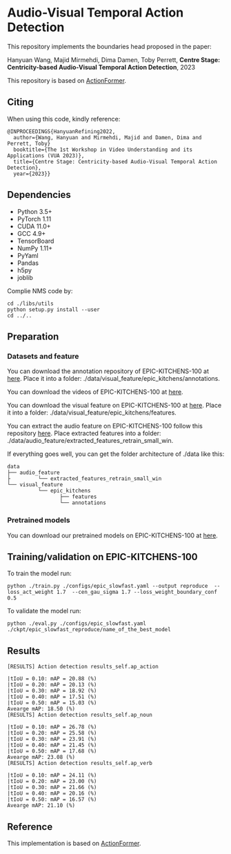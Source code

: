 # Audio-Visual Temporal Action Detection

This repository implements the boundaries head proposed in the paper:

Hanyuan Wang, Majid Mirmehdi, Dima Damen, Toby Perrett, **Centre Stage: Centricity-based Audio-Visual Temporal Action Detection**, 2023


This repository is based on [ActionFormer](https://github.com/happyharrycn/actionformer_release).



## Citing

When using this code, kindly reference:

```
@INPROCEEDINGS{HanyuanRefining2022,
  author={Wang, Hanyuan and Mirmehdi, Majid and Damen, Dima and Perrett, Toby}
  booktitle={The 1st Workshop in Video Understanding and its Applications (VUA 2023)},
  title={Centre Stage: Centricity-based Audio-Visual Temporal Action Detection},
  year={2023}}
```

## Dependencies

* Python 3.5+
* PyTorch 1.11
* CUDA 11.0+
* GCC 4.9+
* TensorBoard
* NumPy 1.11+
* PyYaml
* Pandas
* h5py
* joblib

Complie NMS code by: 
```
cd ./libs/utils
python setup.py install --user
cd ../..
```


## Preparation

### Datasets and feature

You can download the annotation repository of EPIC-KITCHENS-100 at [here](https://github.com/epic-kitchens/epic-kitchens-100-annotations). Place it into a folder: ./data/visual_feature/epic_kitchens/annotations.

You can download the videos of EPIC-KITCHENS-100 at [here](https://github.com/epic-kitchens/epic-kitchens-download-scripts).

You can download the visual feature on EPIC-KITCHENS-100 at [here](https://uob-my.sharepoint.com/:u:/g/personal/dm19329_bristol_ac_uk/EeXBKfXuurxNiZ3wazARQQsBD7j76jQMknSTgUTmXFYOog?e=Nt10i2). Place it into a folder: ./data/visual_feature/epic_kitchens/features.

You can extract the audio feature on EPIC-KITCHENS-100 follow this repository [here](https://github.com/ekazakos/auditory-slow-fast). Place extracted features into a folder: ./data/audio_feature/extracted_features_retrain_small_win.

If everything goes well, you can get the folder architecture of ./data like this:

    data 
    ├── audio_feature
    ├         └── extracted_features_retrain_small_win              
    └── visual_feature
              └── epic_kitchens                    
                     ├── features              
                     └── annotations



### Pretrained models

You can download our pretrained models on EPIC-KITCHENS-100 at [here](https://uob-my.sharepoint.com/:u:/g/personal/dm19329_bristol_ac_uk/ETHbaJ3cuHRFv3pzhyZCqZAB35eZN4vnsDWJlY7S_HbCJQ?e=spq8pn).



## Training/validation on EPIC-KITCHENS-100
To train the model run:
```
python ./train.py ./configs/epic_slowfast.yaml --output reproduce  --loss_act_weight 1.7  --cen_gau_sigma 1.7 --loss_weight_boundary_conf 0.5 

```
To validate the model run:
```
python ./eval.py ./configs/epic_slowfast.yaml ./ckpt/epic_slowfast_reproduce/name_of_the_best_model 
```

## Results
```
[RESULTS] Action detection results_self.ap_action

|tIoU = 0.10: mAP = 20.88 (%)
|tIoU = 0.20: mAP = 20.13 (%)
|tIoU = 0.30: mAP = 18.92 (%)
|tIoU = 0.40: mAP = 17.51 (%)
|tIoU = 0.50: mAP = 15.03 (%)
Avearge mAP: 18.50 (%)
[RESULTS] Action detection results_self.ap_noun

|tIoU = 0.10: mAP = 26.78 (%)
|tIoU = 0.20: mAP = 25.58 (%)
|tIoU = 0.30: mAP = 23.91 (%)
|tIoU = 0.40: mAP = 21.45 (%)
|tIoU = 0.50: mAP = 17.68 (%)
Avearge mAP: 23.08 (%)
[RESULTS] Action detection results_self.ap_verb

|tIoU = 0.10: mAP = 24.11 (%)
|tIoU = 0.20: mAP = 23.00 (%)
|tIoU = 0.30: mAP = 21.66 (%)
|tIoU = 0.40: mAP = 20.16 (%)
|tIoU = 0.50: mAP = 16.57 (%)
Avearge mAP: 21.10 (%)
```

## Reference

This implementation is based on [ActionFormer](https://github.com/happyharrycn/actionformer_release).
